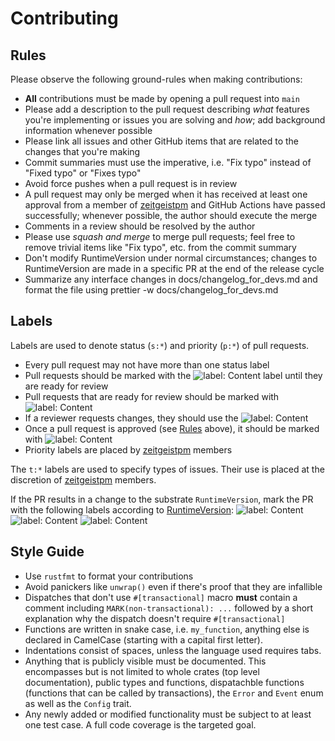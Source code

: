# Contributing

## Rules

Please observe the following ground-rules when making contributions:

- **All** contributions must be made by opening a pull request into `main`
- Please add a description to the pull request describing _what_ features you're
  implementing or issues you are solving and _how_; add background information
  whenever possible
- Please link all issues and other GitHub items that are related to the changes
  that you're making
- Commit summaries must use the imperative, i.e. "Fix typo" instead of "Fixed
  typo" or "Fixes typo"
- Avoid force pushes when a pull request is in review
- A pull request may only be merged when it has received at least one approval
  from a member of [zeitgeistpm] and GitHub Actions have passed successfully;
  whenever possible, the author should execute the merge
- Comments in a review should be resolved by the author
- Please use _squash and merge_ to merge pull requests; feel free to remove
  trivial items like "Fix typo", etc. from the commit summary
- Don't modify RuntimeVersion under normal circumstances; changes to
  RuntimeVersion are made in a specific PR at the end of the release cycle
- Summarize any interface changes in docs/changelog_for_devs.md and format the
  file using prettier -w docs/changelog_for_devs.md

## Labels

Labels are used to denote status (`s:*`) and priority (`p:*`) of pull requests.

- Every pull request may not have more than one status label
- Pull requests should be marked with the
  ![label: Content](https://img.shields.io/github/labels/zeitgeistpm/zeitgeist/s:in-progress)
  label until they are ready for review
- Pull requests that are ready for review should be marked with
  ![label: Content](https://img.shields.io/github/labels/zeitgeistpm/zeitgeist/s:review-needed)
- If a reviewer requests changes, they should use the
  ![label: Content](https://img.shields.io/github/labels/zeitgeistpm/zeitgeist/s:revision-needed)
- Once a pull request is approved (see [Rules] above), it should be marked with
  ![label: Content](https://img.shields.io/github/labels/zeitgeistpm/zeitgeist/s:accepted)
- Priority labels are placed by [zeitgeistpm] members

The `t:*` labels are used to specify types of issues. Their use is placed at the
discretion of [zeitgeistpm] members.

If the PR results in a change to the substrate `RuntimeVersion`, mark the PR
with the following labels according to
[RuntimeVersion](https://docs.rs/sp-version/latest/sp_version/struct.RuntimeVersion.html):
![label: Content](https://img.shields.io/github/labels/zeitgeistpm/zeitgeist/i:authorship-interface-changed%20:warning:)
![label: Content](https://img.shields.io/github/labels/zeitgeistpm/zeitgeist/i:spec-changed%20:warning:)
![label: Content](https://img.shields.io/github/labels/zeitgeistpm/zeitgeist/i:transactions-changed%20:warning:)

## Style Guide

- Use `rustfmt` to format your contributions
- Avoid panickers like `unwrap()` even if there's proof that they are infallible
- Dispatches that don't use `#[transactional]` macro **must** contain a comment
  including `MARK(non-transactional): ...` followed by a short explanation why
  the dispatch doesn't require `#[transactional]`
- Functions are written in snake case, i.e. `my_function`, anything else is
  declared in CamelCase (starting with a capital first letter).
- Indentations consist of spaces, unless the language used requires tabs.
- Anything that is publicly visible must be documented. This encompasses but is
  not limited to whole crates (top level documentation), public types and
  functions, dispatachble functions (functions that can be called by
  transactions), the `Error` and `Event` enum as well as the `Config` trait.
- Any newly added or modified functionality must be subject to at least one test
  case. A full code coverage is the targeted goal.

[rules]: #Rules
[zeitgeistpm]: https://github.com/zeitgeistpm
